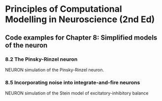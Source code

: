 # Principles of Computational Modelling in Neuroscience (2nd Ed)

## Code examples for Chapter 8: Simplified models of the neuron

### 8.2 The Pinsky-Rinzel neuron

NEURON simulation of the Pinsky-Rinzel neuron.

### 8.5 Incorporating noise into integrate-and-fire neurons

NEURON simulation of the Stein model of excitatory-inhibitory balance
